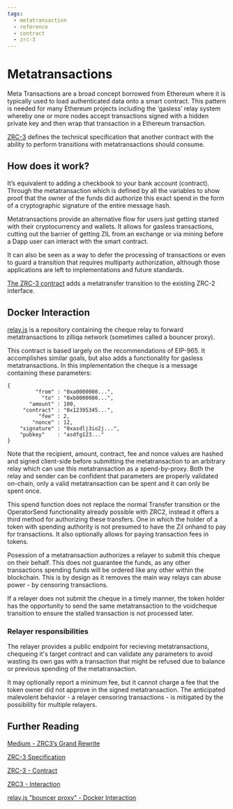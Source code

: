 ```yaml
---
tags:
  - metatransaction
  - reference
  - contract
  - zrc-3
---
```


# Metatransactions

Meta Transactions are a broad concept borrowed from Ethereum where it is typically used to load authenticated data onto a smart contract. This pattern is needed for many Ethereum projects including the ‘gasless’ relay system whereby one or more nodes accept transactions signed with a hidden private key and then wrap that transaction in a Ethereum transaction.

[ZRC-3](https://github.com/Zilliqa/ZRC/blob/master/zrcs/zrc-3.md) defines the technical specification that another contract with the ability to perform transitions with metatransactions should consume.

## How does it work?

It’s equivalent to adding a checkbook to your bank account (contract). Through the metatransaction which is defined by all the variables to show proof that the owner of the funds did authorize this exact spend in the form of a cryptographic signature of the entire message hash.

Metatransactions provide an alternative flow for users just getting started with their cryptocurrency and wallets. It allows for gasless transactions, cutting out the barrier of getting ZIL from an exchange or via mining before a Dapp user can interact with the smart contract.

It can also be seen as a way to defer the processing of transactions or even to guard a transition that requires multiparty authorization, although those applications are left to implementations and future standards.

[The ZRC-3 contract](https://github.com/Zilliqa/ZRC/blob/master/reference/MetaFungibleToken.scilla) adds a metatransfer transition to the existing ZRC-2 interface.

## Docker Interaction

[relay.js](https://github.com/starling-foundries/relay.js) is a repository containing the cheque relay to forward metatransactions to zilliqa network (sometimes called a bouncer proxy).

This contract is based largely on the recommendations of EIP-965. It accomplishes similar goals, but also adds a functionality for gasless metatransactions. In this implementation the cheque is a message containing these parameters:

```JS
{
         "from" : "0xa0000000...",
           "to" : "0xb0000000...",
       "amount" : 100,
     "contract" : "0x12395345...",
          "fee" : 2,
        "nonce" : 12,
    "signature" : "0xasdlj3io2j...",
    "pubkey"    : "asdfg123..." 
}
```

Note that the recipient, amount, contract, fee and nonce values are hashed and signed client-side before submitting the metatransaction to an arbitrary relay which can use this metatransaction as a spend-by-proxy. Both the relay and sender can be confident that parameters are properly validated on-chain, only a valid metatransaction can be spent and it can only be spent once.

This spend function does not replace the normal Transfer transition or the OperatorSend functionality already possible with ZRC2, instead it offers a third method for authorizing these transfers. One in which the holder of a token with spending authority is not presumed to have the Zil onhand to pay for transactions. It also optionally allows for paying transaction fees in tokens.

Posession of a metatransaction authorizes a relayer to submit this cheque on their behalf. This does not guarantee the funds, as any other transactions spending funds will be ordered like any other within the blockchain. This is by design as it removes the main way relays can abuse power - by censoring transactions.

If a relayer does not submit the cheque in a timely manner, the token holder has the opportunity to send the same metatransaction to the voidcheque transition to ensure the stalled transaction is not processed later.

### Relayer responsibilities

The relayer provides a public endpoint for recieving metatransactions, chequeing it's target contract and can validate any parameters to avoid wasting its own gas with a transaction that might be refused due to balance or previous spending of the metatransaction.

It may optionally report a minimum fee, but it cannot charge a fee that the token owner did not approve in the signed metatransaction. The anticipated malevolent behavior - a relayer censoring transactions - is mitigated by the possibility for multiple relayers.

## Further Reading

[Medium - ZRC3’s Grand Rewrite](https://medium.com/builders-of-zilliqa/zrc3s-grand-rewrite-22558797ea0)

[ZRC-3 Specification](https://github.com/Zilliqa/ZRC/blob/master/zrcs/zrc-3.md)

[ZRC-3 - Contract](https://github.com/Zilliqa/ZRC/blob/master/reference/MetaFungibleToken.scilla)

[ZRC3 - Interaction](https://github.com/Zilliqa/ZRC/tree/master/example/zrc3)

[relay.js "bouncer proxy" - Docker Interaction](https://github.com/starling-foundries/relay.js)
